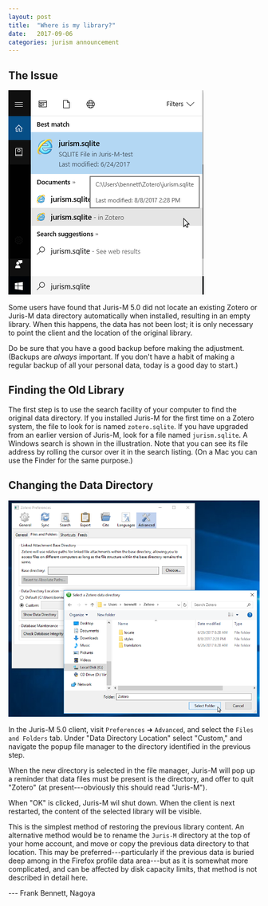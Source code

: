 ```yaml
---
layout: post
title:  "Where is my library?"
date:   2017-09-06
categories: jurism announcement
---
```


## The Issue

![Finding Jurism](images/search-for-jurism.png)

Some users have found that Juris-M 5.0 did not locate an existing
Zotero or Juris-M data directory automatically when installed, resulting
in an empty library. When this happens, the data has not been lost;
it is only necessary to point the client and the location of the original
library.

Do be sure that you have a good backup before making the adjustment. (Backups
are *always* important. If you don't have a habit of making a regular backup
of all your personal data, today is a good day to start.)

## Finding the Old Library

The first step is to use the search facility of your computer to find
the original data directory. If you installed Juris-M for the first time
on a Zotero system, the file to look for is named `zotero.sqlite`.  If
you have upgraded from an earlier version of Juris-M, look for a file
named `jurism.sqlite`. A Windows search is shown in the illustration.
Note that you can see its file address by rolling the cursor over it
in the search listing. (On a Mac you can use the Finder for the same
purpose.)

## Changing the Data Directory

![Select a Data Directory](images/select-data-directory.png)

In the Juris-M 5.0 client, visit `Preferences` ➜ `Advanced`, and
select the `Files and Folders` tab. Under "Data Directory Location"
select "Custom," and navigate the popup file manager to the directory
identified in the previous step.

When the new directory is selected in the file manager,
Juris-M will pop up a reminder that data files must be present
is the directory, and offer to quit "Zotero" (at present---obviously
this should read "Juris-M").

When "OK" is clicked, Juris-M wil shut down. When the client is
next restarted, the content of the selected library will be
visible.

This is the simplest method of restoring the previous library
content. An alternative method would be to rename the `Juris-M`
directory at the top of your home account, and move or copy the
previous data directory to that location.  This may be
preferred---particularly if the previous data is buried deep among in
the Firefox profile data area---but as it is somewhat more
complicated, and can be affected by disk capacity limits, that
method is not described in detail here.

--- Frank Bennett, Nagoya
